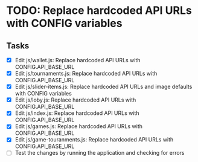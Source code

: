 # TODO: Replace hardcoded API URLs with CONFIG variables

## Tasks
- [x] Edit js/wallet.js: Replace hardcoded API URLs with CONFIG.API_BASE_URL
- [x] Edit js/tournaments.js: Replace hardcoded API URLs with CONFIG.API_BASE_URL
- [x] Edit js/slider-items.js: Replace hardcoded API URLs and image defaults with CONFIG variables
- [x] Edit js/loby.js: Replace hardcoded API URLs with CONFIG.API_BASE_URL
- [x] Edit js/index.js: Replace hardcoded API URLs with CONFIG.API_BASE_URL
- [x] Edit js/games.js: Replace hardcoded API URLs with CONFIG.API_BASE_URL
- [x] Edit js/game-touranments.js: Replace hardcoded API URLs with CONFIG.API_BASE_URL
- [ ] Test the changes by running the application and checking for errors
